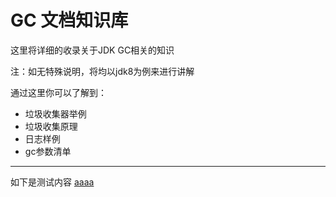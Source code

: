 # GC 文档知识库

这里将详细的收录关于JDK GC相关的知识




注：如无特殊说明，将均以jdk8为例来进行讲解

通过这里你可以了解到：
- 垃圾收集器举例
- 垃圾收集原理
- 日志样例
- gc参数清单



---
如下是测试内容
[aaaa](docs/README.md)


